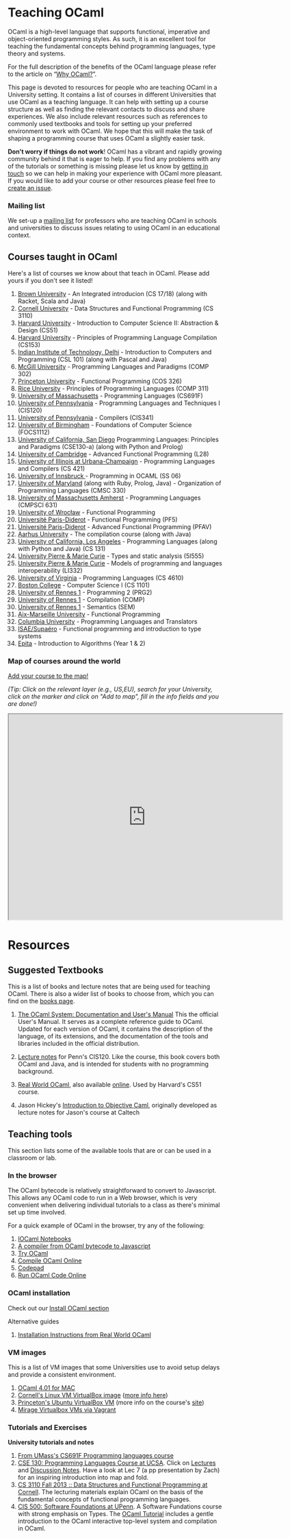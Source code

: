 <!-- ((! set title Teaching OCaml !)) ((! set learn !)) -->

# Teaching OCaml

OCaml is a high-level language that supports functional, imperative
and object-oriented programming styles. As such, it is an excellent
tool for teaching the fundamental concepts behind programming
languages, type theory and systems.

For the full description of the benefits of the OCaml language
please refer to the article on
“[Why OCaml?](https://realworldocaml.org/v1/en/html/prologue.html)”.

This page is devoted to resources for people who are teaching OCaml in
a University setting. It contains a list of courses in different
Universities that use OCaml as a teaching language. It can help with
setting up a course structure as well as finding the relevant contacts
to discuss and share experiences. We also include relevant resources
such as references to commonly used textbooks and tools for
setting up your preferred environment to work with OCaml. We hope that
this will make the task of shaping a programming course that uses
OCaml a slightly easier task.

**Don't worry if things do not work**! OCaml has a vibrant and rapidly
  growing community behind it that is eager to help. If you find any
  problems with any of the tutorials or something is missing please
  let us know by
  [getting in touch](http://lists.ocaml.org/listinfo/teaching) so we
  can help in making your experience with OCaml more pleasant. If you
  would like to add your course or other resources please feel free to
  [create an issue](https://github.com/ocaml/ocaml.org/issues/new).

### Mailing list
We set-up a [mailing list](http://lists.ocaml.org/listinfo/teaching) for professors who are teaching OCaml in schools and universities to discuss issues relating to using OCaml in an educational context.

## Courses taught in OCaml

Here's a list of courses we know about that teach in OCaml.
Please add yours if you don't see it listed!

1. [Brown University](http://cs.brown.edu/courses/cs017/) - An Integrated introducion (CS 17/18)  (along with Racket, Scala and Java)
1. [Cornell University](http://www.cs.cornell.edu/Courses/cs3110/2014fa/course_info.php) - Data Structures and Functional Programming (CS 3110)
1. [Harvard University](http://www.fas.harvard.edu/~cs51) - Introduction to Computer Science II: Abstraction & Design (CS51)
1. [Harvard University](http://people.fas.harvard.edu/~lib153/) - Principles of Programming Language Compilation (CS153)
1. [Indian Institute of Technology, Delhi](http://www.cse.iitd.ernet.in/~ssen/csl101/details.html) - Introduction to Computers and Programming (CSL 101) (along with Pascal and Java)
1. [McGill University](http://www.cs.mcgill.ca/~bpientka/cs302/) - Programming Languages and Paradigms (COMP 302)
1. [Princeton University](http://www.cs.princeton.edu/courses/archive/fall14/cos326/) - Functional Programming (COS 326)
1. [Rice University](http://www.cs.rice.edu/~javaplt/311/info.html) - Principles of Programming Languages (COMP 311)
1. [University of Massachusetts](http://people.cs.umass.edu/~arjun/courses/cs691f/) - Programming Languages (CS691F)
1. [University of Pennsylvania](http://www.seas.upenn.edu/~cis120/current/) - Programming Languages and Techniques I (CIS120)
1. [University of Pennsylvania](http://www.cis.upenn.edu/~cis341/current/) - Compilers  (CIS341)
1. [University of Birmingham](https://sites.google.com/site/focs1112/) - Foundations of Computer Science (FOCS1112)
1. [University of California, San Diego](http://cseweb.ucsd.edu/classes/wi14/cse130-a/) Programming Languages:
Principles and Paradigms (CSE130-a)  (along with Python and Prolog)
1. [University of Cambridge](http://www.cl.cam.ac.uk/teaching/1415/L28/) - Advanced Functional Programming (L28)
1. [University of Illinois at Urbana-Champaign](https://courses.engr.illinois.edu/cs421/fa2014/) - Programming Languages and Compilers (CS 421)
1. [University of Innsbruck ](http://cl-informatik.uibk.ac.at/teaching/ss06/ocaml/schedule.php) -  Programming in OCAML (SS 06)
1. [University of Maryland](http://www.cs.umd.edu/class/spring2014/cmsc330/) (along with Ruby, Prolog, Java) - Organization of Programming Languages (CMSC 330)
1. [University of Massachusetts Amherst](http://people.cs.umass.edu/~arjun/teaching/631/) - Programming Languages (CMPSCI 631)
1. [University of Wrocław](https://international.uni.wroc.pl/en/course/functional-programming) - Functional Programming
1. [Université Paris-Diderot](http://www.pps.univ-paris-diderot.fr/~treinen/teaching/pf5/) - Functional Programming (PF5)
1. [Université Paris-Diderot](http://www.dicosmo.org/CourseNotes/pfav/) - Advanced Functional Programming (PFAV)
1. [Aarhus University](https://services.brics.dk/java/courseadmin/dOvs) - The compilation course (along with Java)
1. [University of California, Los Angeles](http://www.registrar.ucla.edu/schedule/subdet.aspx?term=14F&srs=187510200) - Programming Languages (along with Python and Java) (CS 131)
1. [University Pierre & Marie Curie](http://www-apr.lip6.fr/~chaillou/Public/enseignement/2014-2015/tas/) - Types and static analysis (5I555)
1. [University Pierre & Marie Curie](http://www-licence.ufr-info-p6.jussieu.fr/lmd/licence/2014/ue/LI332-2014oct/) - Models of programming and languages interoperability (LI332)
1. [University of Virginia](http://www.cs.virginia.edu/~weimer/4610/) - Programming Languages (CS 4610)
1. [Boston College](http://www.cs.bc.edu/~muller/teaching/cs110105/f14/) - Computer Science I (CS 1101)
1. [University of Rennes 1](https://etudes.univ-rennes1.fr/licenceInformatique/themes/OrganisationEtudes/L3info/Programme) - Programming 2 (PRG2)
1. [University of Rennes 1](http://etudes.univ-rennes1.fr/masterInformatique/themes/PremiereAnnee/Programme/COMP) - Compilation (COMP)
1. [University of Rennes 1](http://etudes.univ-rennes1.fr/masterInformatique/themes/PremiereAnnee/Programme/SEM) - Semantics (SEM)
1. [Aix-Marseille University](http://assert-false.net/callcc/Guyslain/Teaching/ProgFonc/index) - Functional Programming
1. [Columbia University](http://www1.cs.columbia.edu/~sedwards/classes/2014/w4115-fall/index.html) - Programming Languages and Translators
1. [ISAE/Supaéro](http://supaero.isae.fr/en) - Functional programming and introduction to type systems
1. [Epita](http://epita.fr/) - Introduction to Algorithms (Year 1 & 2)

### Map of courses around the world

[Add your course to the map!](https://www.google.com/maps/d/edit?mid=zk8_K4G_usic.kkzYvEvqV44Q)

_(Tip: Click on the relevant layer (e.g., US,EU), search for your
University, click on the marker and click on "Add to map", fill in the
info fields and you are done!)_

<iframe src="https://www.google.com/maps/d/embed?mid=zk8_K4G_usic.kkzYvEvqV44Q" width="640" height="480"></iframe>


# Resources


## Suggested Textbooks


This is a list of books and lecture notes that are being used for
teaching OCaml. There is also a wider list of books to choose from, which you can find on the [books page](http://ocaml.org/learn/books.html).

1. [The OCaml System: Documentation and User's Manual](http://caml.inria.fr/pub/docs/manual-ocaml/) This the official User's Manual. It serves as a complete reference guide to OCaml. Updated for each version of OCaml, it contains the description of the language, of its extensions, and the documentation of the tools and libraries included in the official distribution.

1. [Lecture notes](http://www.seas.upenn.edu/~cis120/current/notes/120notes.pdf)
   for Penn's CIS120.  Like the course, this book covers both OCaml
   and Java, and is intended for students with no programming
   background.
1. [Real World OCaml](http://shop.oreilly.com/product/0636920024743.do),
   also available [online](https://realworldocaml.org/).  Used by Harvard's CS51 course.
1. Jason Hickey's [Introduction to Objective Caml](http://files.metaprl.org/doc/ocaml-book.pdf),
   originally developed as lecture notes for Jason's course at Caltech



## Teaching tools

This section lists some of the available tools that are or can be used in a classroom or lab.

### In the browser

The OCaml bytecode is relatively straightforward to convert to Javascript. This allows any OCaml code to run in a Web browser, which is very convenient when delivering individual tutorials to a class as there's minimal set up time involved.

For a quick example of OCaml in the browser, try any of the following:

1. [IOCaml Notebooks](https://github.com/andrewray/iocaml/blob/master/README.md)
1. [A compiler from OCaml bytecode to Javascript](http://ocsigen.github.io/js_of_ocaml/)
1. [Try OCaml](http://try.ocamlpro.com/)
1. [Compile OCaml Online](http://www.compileonline.com/compile_ocaml_online.php)
1. [Codepad](http://codepad.org/)
1. [Run OCaml Code Online](https://dbgr.cc/l/ocaml)


### OCaml installation

Check out our [Install OCaml section](http://ocaml.org/docs/install.html)

Alternative guides

1. [Installation Instructions from Real World OCaml](https://github.com/realworldocaml/book/wiki/Installation-Instructions)


### VM images

This is a list of VM images that some Universities use to avoid setup
delays and provide a consistent environment.

1. [OCaml 4.01 for MAC](http://caml.inria.fr/pub/distrib/ocaml-4.01/ocaml-4.01.0-intel.dmg)
1. [Cornell's Linux VM VirtualBox image](https://cornell.app.box.com/s/acqwpvnidu5yq1osd8lb) ([more info here](http://www.cs.cornell.edu/courses/CS3110/2014sp/hw/0/ps0.pdf))
1. [Princeton's Ubuntu VirtualBox VM](http://www.cs.princeton.edu/~cos326/Ubuntu326.ova) (more info on the course's [site](http://www.cs.princeton.edu/courses/archive/fall14/cos326/resources.php))
1. [Mirage Virtualbox VMs via Vagrant](https://github.com/mirage/mirage-vagrant-vms)


### Tutorials and Exercises

**University tutorials and notes**

1. [From UMass's CS691F Programming languages course](http://people.cs.umass.edu/~arjun/courses/cs691f/assignments/ocaml-tutorial.html)
1. [CSE 130: Programming Languages Course at UCSA](http://cseweb.ucsd.edu/classes/wi11/cse130/). Click on [Lectures](http://cseweb.ucsd.edu/classes/wi11/cse130/) and [Discussion Notes](http://cseweb.ucsd.edu/classes/wi11/cse130/). Have a look at Lec 7 (a pp presentation by Zach) for an inspiring introduction into map and fold.
1. [CS 3110 Fall 2013 :: Data Structures and Functional Programming at Cornell](http://www.cs.cornell.edu/courses/cs3110/2013fa/lecture_notes.php). The lecturing materials explain OCaml on the basis of the fundamental concepts of functional programming languages.
1. [CIS 500: Software Foundations at UPenn](http://www.seas.upenn.edu/~cis500/cis500-f05/index.html). A Software Fundations course with strong emphasis on Types. The [OCaml Tutorial](http://www.seas.upenn.edu/~cis500/cis500-f05/resources/seas-ocaml.html) includes a gentle introduction to the OCaml interactive top-level system and compilation in OCaml.

